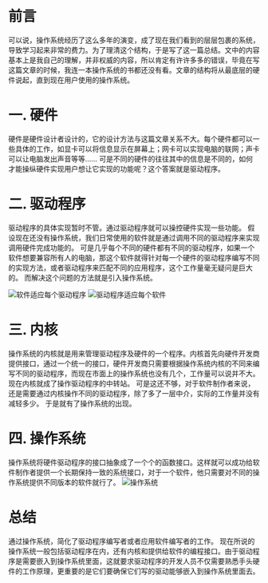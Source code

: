 # 前言
可以说，操作系统经历了这么多年的演变，成了现在我们看到的层层包裹的系统，导致学习起来非常的费力。为了理清这个结构，于是写了这一篇总结。文中的内容基本上是我自己的理解，并非权威的内容，所以肯定有许许多多的错误，毕竟在写这篇文章的时候，我连一本操作系统的书都还没有看。文章的结构将从最底层的硬件说起，直到现在用户使用的操作系统。
  
# 一. 硬件
硬件是硬件设计者设计的，它的设计方法与这篇文章关系不大。每个硬件都可以一些具体的工作，如显卡可以将信息显示在屏幕上；网卡可以实现电脑的联网；声卡可以让电脑发出声音等等……
可是不同的硬件的往往其中的信息是不同的，如何才能操纵硬件实现用户想让它实现的功能呢？这个答案就是驱动程序。
  
# 二. 驱动程序
驱动程序的具体实现暂时不管。通过驱动程序就可以操控硬件实现一些功能。
假设现在还没有操作系统，我们日常使用的软件就是通过调用不同的驱动程序来实现调用硬件完成功能的。
可是几乎每个不同的硬件都有不同的驱动程序，如果一个软件想要兼容所有人的电脑，那这个软件就得针对每一个硬件的驱动程序编写不同的实现方法，或者驱动程序来匹配不同的应用程序，这个工作量毫无疑问是巨大的。
而解决这个问题的方法就是引入操作系统。

![软件适应每个驱动程序](https://user-images.githubusercontent.com/91216205/185748847-1e6175f8-f91e-4b1e-b0ea-b72de33a43dd.png)
![驱动程序适应每个软件](https://user-images.githubusercontent.com/91216205/185748862-cb7bd146-daeb-4698-8bf5-a4beef6e453e.png)

# 三. 内核
操作系统的内核就是用来管理驱动程序及硬件的一个程序。内核首先向硬件开发商提供接口，通过一个统一的接口，硬件开发商只需要根据操作系统内核的不同来编写不同的驱动程序，而现在市面上的操作系统也没有几个，工作量可以说并不大。现在内核就成了操作驱动程序的中转站。
可是这还不够，对于软件制作者来说，还是需要通过内核操作不同的驱动程序，除了多了一层中介，实际的工作量并没有减轻多少。
于是就有了操作系统的出现。

# 四. 操作系统
操作系统将硬件驱动程序的接口抽象成了一个个的函数接口。这样就可以成功给软件制作者提供一个长期保持一致的系统接口，对于一个软件，他只需要对不同的操作系统提供不同版本的软件就行了。
![操作系统](https://user-images.githubusercontent.com/91216205/185748887-432136c8-de3a-42f2-9cce-38404102075c.png)

# 总结
通过操作系统，简化了驱动程序编写者或者应用软件编写者的工作。
现在所说的操作系统一般包括驱动程序在内，还有内核和提供给软件的编程接口。由于驱动程序是需要嵌入到操作系统里面，这就要求驱动程序的开发人员不仅需要熟悉手头硬件的工作原理，更重要的是它们要确保它们写的驱动能够嵌入到操作系统里面去。